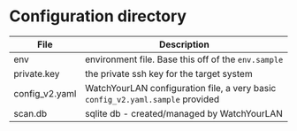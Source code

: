 # Configuration directory

|File|Description|
|---|---|
|env            | environment file. Base this off of the `env.sample`|
|private.key    | the private ssh key for the target system |
|config_v2.yaml | WatchYourLAN configuration file, a very basic `config_v2.yaml.sample` provided|
|scan.db        | sqlite db - created/managed by WatchYourLAN|

